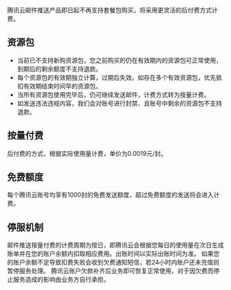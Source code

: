 腾讯云邮件推送产品即日起不再支持套餐包购买，将采用更灵活的后付费方式计费。

## 资源包

- 当前已不支持新购资源包，您之前购买的仍在有效期内的资源包可正常使用，到期后的剩余额度不支持退款。
- 每个资源包的有效期独立计算，过期后失效。如存在多个有效资源包，优先抵扣有效期结束时间早的资源包。
- 当所有资源包使用完毕后，仍可继续发送邮件，计费方式转为按量计费。
- 如发送违法违规内容，我们会对账号进行封禁、且账号中剩余的资源包不支持退款。

## 按量付费
后付费的方式，根据实际使用量计费，单价为0.0019元/封。
## 免费额度
每个腾讯云账号均享有1000封的免费发送额度，超过免费额度的发送将会进入计费。
## 停服机制
邮件推送按量付费的计费周期为按日，即腾讯云会根据您每日的使用量在次日生成账单并在您的账户余额内扣取相应费用。出账时间以实际出账时间为准。
如果您的账户余额不足导致扣费失败会收到欠费通知短信，若24小时内账户还未充值则暂停服务处理。
腾讯云账户欠款补齐后业务即可恢复正常使用，对于因欠费而停止服务造成的影响由业务方自行承担。

